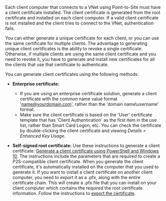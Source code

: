 Each client computer that connects to a VNet using Point-to-Site must have a client certificate installed. The client certificate is generated from the root certificate and installed on each client computer. If a valid client certificate is not installed and the client tries to connect to the VNet, authentication fails.

You can either generate a unique certificate for each client, or you can use the same certificate for multiple clients. The advantage to generating unique client certificates is the ability to revoke a single certificate. Otherwise, if multiple clients are using the same client certificate and you need to revoke it, you have to generate and install new certificates for all the clients that use that certificate to authenticate.

You can generate client certificates using the following methods:

- **Enterprise certificate:**

  - If you are using an enterprise certificate solution, generate a client certificate with the common name value format 'name@yourdomain.com', rather than the 'domain name\username' format.
  - Make sure the client certificate is based on the 'User' certificate template that has 'Client Authentication' as the first item in the use list, rather than Smart Card Logon, etc. You can check the certificate by double-clicking the client certificate and viewing *Details > Enhanced Key Usage*.

- **Self-signed root certificate:**  Use these instructions to generate a client certificate: [Generate a client certificate using PowerShell and Windows 10](../articles/vpn-gateway/vpn-gateway-certificates-point-to-site.md#clientcert). The instructions include the parameters that are required to create a P2S-compatible client certificate. When you generate the client certificate, it's automatically installed on the computer that you used to generate it. If you want to install a client certificate on another client computer, you need to export it as a .pfx, along with the entire certificate chain. This will create a .pfx file that you can install on your client computer which contains the required the root certificate information. Follow the instructions to [export the certificate](../articles/vpn-gateway/vpn-gateway-certificates-point-to-site.md#clientexport).